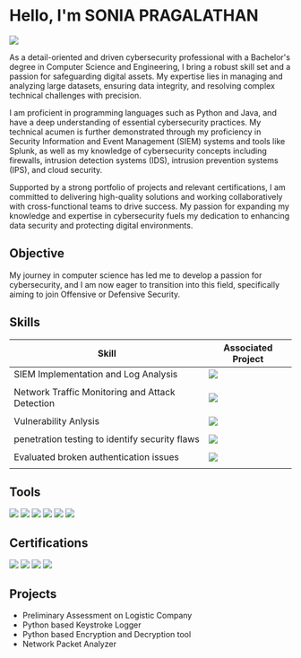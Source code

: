 # Hello, I'm SONIA PRAGALATHAN
<a href="https://www.linkedin.com/in/soniapragalathan/"><img src="https://img.shields.io/badge/-LinkedIn-0072b1?&style=for-the-badge&logo=linkedin&logoColor=white" /></a>

As a detail-oriented and driven cybersecurity professional with a Bachelor's degree in Computer Science and Engineering, I bring a robust skill set and a passion for safeguarding digital assets. My expertise lies in managing and analyzing large datasets, ensuring data integrity, and resolving complex technical challenges with precision.

I am proficient in programming languages such as Python and Java, and have a deep understanding of essential cybersecurity practices. My technical acumen is further demonstrated through my proficiency in Security Information and Event Management (SIEM) systems and tools like Splunk, as well as my knowledge of cybersecurity concepts including firewalls, intrusion detection systems (IDS), intrusion prevention systems (IPS), and cloud security.

Supported by a strong portfolio of projects and relevant certifications, I am committed to delivering high-quality solutions and working collaboratively with cross-functional teams to drive success. My passion for expanding my knowledge and expertise in cybersecurity fuels my dedication to enhancing data security and protecting digital environments.

## Objective

My journey in computer science has led me to develop a passion for cybersecurity, and I am now eager to transition into this field, specifically aiming to join Offensive or Defensive Security.

## Skills

| Skill                                         | Associated Project         |
|-----------------------------------------------|----------------------------|
| SIEM Implementation and Log Analysis          | <a href="https://github.com/soniapragalathan/Keystroke_Logger"><img src="https://img.shields.io/badge/-GitHub-181717?&style=for-the-badge&logo=github&logoColor=white" />
</a>|
| Network Traffic Monitoring and Attack Detection | <a href="https://github.com/soniapragalathan/Network_Packet_Analyzer"><img src="https://img.shields.io/badge/-GitHub-181717?&style=for-the-badge&logo=github&logoColor=white" />
</a>|
| Vulnerability Anlysis                         | <a href="https://github.com/soniapragalathan/Preliminary_Assesment_XpressBees"><img src="https://img.shields.io/badge/-GitHub-181717?&style=for-the-badge&logo=github&logoColor=white" />
</a>|
| penetration testing to identify security flaws| <a href="https://github.com/soniapragalathan/Preliminary_Assesment_XpressBees"><img src="https://img.shields.io/badge/-GitHub-181717?&style=for-the-badge&logo=github&logoColor=white" />
</a>|
| Evaluated broken authentication issues          | <a href="https://github.com/soniapragalathan/Preliminary_Assesment_XpressBees"><img src="https://img.shields.io/badge/-GitHub-181717?&style=for-the-badge&logo=github&logoColor=white" />
</a>|


## Tools

<div>
     <img src="https://img.shields.io/badge/-Wireshark-1679A7?&style=for-the-badge&logo=Wireshark&logoColor=white" />
     <img src="https://img.shields.io/badge/-PyCharm-000000?&style=for-the-badge&logo=PyCharm&logoColor=white" />
     <img src="https://img.shields.io/badge/-Kali%20Linux-557C94?&style=for-the-badge&logo=kalilinux&logoColor=white" />
     <img src="https://img.shields.io/badge/-MySQL-4479A1?&style=for-the-badge&logo=mysql&logoColor=white" />
     <img src="https://img.shields.io/badge/-AWS-232F3E?&style=for-the-badge&logo=amazonaws&logoColor=white" />
     <img src="https://img.shields.io/badge/-Azure-0078D4?&style=for-the-badge&logo=Microsoft-Azure&logoColor=white" />


</div>

## Certifications

<div>
  <img src="https://img.shields.io/badge/-ISC%282%29-8C1D40?&style=for-the-badge&logo=isc2&logoColor=white" />
  <img src="https://img.shields.io/badge/-LinkedIn-0072b1?&style=for-the-badge&logo=linkedin&logoColor=white" />
  <img src="https://img.shields.io/badge/-Forage-4A90E2?&style=for-the-badge&logo=forage&logoColor=white" />
  <img src="https://img.shields.io/badge/-Prodigy-00B2A9?&style=for-the-badge&logo=prodigy&logoColor=white" />
</div>

## Projects
-  Preliminary Assessment on Logistic Company
-  Python based Keystroke Logger
-  Python based Encryption and Decryption tool
-  Network Packet Analyzer

